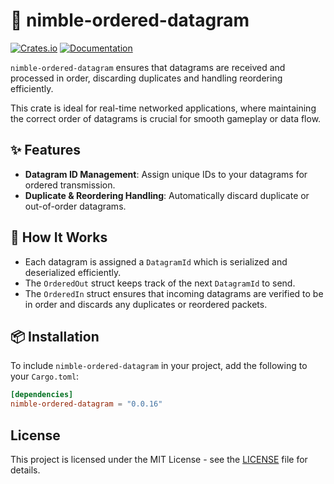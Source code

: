 # 🚀 nimble-ordered-datagram

[![Crates.io](https://img.shields.io/crates/v/nimble-ordered-datagram)](https://crates.io/crates/nimble-ordered-datagram)
[![Documentation](https://docs.rs/nimble-ordered-datagram/badge.svg)](https://docs.rs/nimble-ordered-datagram)

`nimble-ordered-datagram` ensures that datagrams are received and processed in order, discarding duplicates and handling reordering efficiently.

This crate is ideal for real-time networked applications, where maintaining the correct order of datagrams is crucial for smooth gameplay or data flow.

## ✨ Features

- **Datagram ID Management**: Assign unique IDs to your datagrams for ordered transmission.
- **Duplicate & Reordering Handling**: Automatically discard duplicate or out-of-order datagrams.

## 🤔 How It Works

- Each datagram is assigned a `DatagramId` which is serialized and deserialized efficiently.
- The `OrderedOut` struct keeps track of the next `DatagramId` to send.
- The `OrderedIn` struct ensures that incoming datagrams are verified to be in order and discards any duplicates or reordered packets.

## 📦 Installation

To include `nimble-ordered-datagram` in your project, add the following to your `Cargo.toml`:

```toml
[dependencies]
nimble-ordered-datagram = "0.0.16"
```

## License

This project is licensed under the MIT License - see the [LICENSE](LICENSE) file for details.
